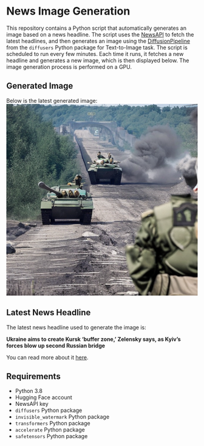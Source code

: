 # News Image Generation
This repository contains a Python script that automatically generates an image based on a news headline. The script uses the [NewsAPI](https://newsapi.org/) to fetch the latest headlines, and then generates an image using the [DiffusionPipeline](https://github.com/huggingface/diffusers) from the `diffusers` Python package for Text-to-Image task.
The script is scheduled to run every few minutes. Each time it runs, it fetches a new headline and generates a new image, which is then displayed below. The image generation process is performed on a GPU.

## Generated Image
Below is the latest generated image:
![Generated Image](image.png)

## Latest News Headline
The latest news headline used to generate the image is:

**Ukraine aims to create Kursk ‘buffer zone,’ Zelensky says, as Kyiv’s forces blow up second Russian bridge**

You can read more about it [here](https://news.google.com/rss/articles/CBMilwFBVV95cUxNMFhGV2VuY3phTUNQTGtZLWlUbnd6NV9GMWx4MzlrR0hKbVJJa1RvbnBWQktUMFlkXzhKRTIzMDNZOFZRNlpqTVlVOG9XVTFWMmxjRVcyY01Vem5XZVRHRGF1NFp4SmhjWnZqTzhnYzFnOXNQSWgzX0UyeXl5LUhoU3ZYZ2xfTEo5QlZIcUg0c0kwZU9UclpV0gGOAUFVX3lxTE85R3lfWFBVcUVrckRsaThXRlVBU21vQktJSDNmZkFUeFJiY3dwVzNQd2NGZ1JDc0R3SEtnZkhSaE43M1FTeUhoUEVNbXh4WksxNGRsbVFZNDV2LURhenJBay12Z0ljNVdOLVg1N1VNb2hBNGdWQkxJSVNTQ0NNZkZ3TXV0OUd3TUxyODNQUUE?oc=5).

## Requirements
- Python 3.8
- Hugging Face account
- NewsAPI key
- `diffusers` Python package
- `invisible_watermark` Python package
- `transformers` Python package
- `accelerate` Python package
- `safetensors` Python package
